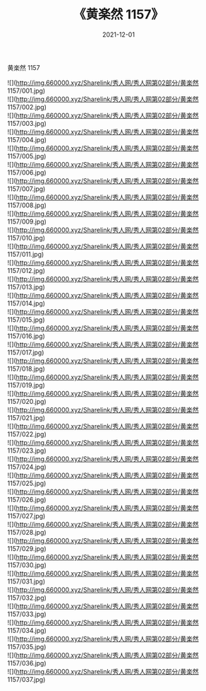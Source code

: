 ﻿---
layout: post
title:  《黄楽然 1157》
date:   2021-12-01
img: http://img.660000.xyz/Sharelink/秀人网/秀人网第02部分/黄楽然 1157/000.jpg
categories: [美女, 清纯, 唯美]
---

黄楽然 1157

  ![](http://img.660000.xyz/Sharelink/秀人网/秀人网第02部分/黄楽然 1157/001.jpg) <br> ![](http://img.660000.xyz/Sharelink/秀人网/秀人网第02部分/黄楽然 1157/002.jpg) <br> ![](http://img.660000.xyz/Sharelink/秀人网/秀人网第02部分/黄楽然 1157/003.jpg) <br> ![](http://img.660000.xyz/Sharelink/秀人网/秀人网第02部分/黄楽然 1157/004.jpg) <br> ![](http://img.660000.xyz/Sharelink/秀人网/秀人网第02部分/黄楽然 1157/005.jpg) <br> ![](http://img.660000.xyz/Sharelink/秀人网/秀人网第02部分/黄楽然 1157/006.jpg) <br> ![](http://img.660000.xyz/Sharelink/秀人网/秀人网第02部分/黄楽然 1157/007.jpg) <br> ![](http://img.660000.xyz/Sharelink/秀人网/秀人网第02部分/黄楽然 1157/008.jpg) <br> ![](http://img.660000.xyz/Sharelink/秀人网/秀人网第02部分/黄楽然 1157/009.jpg) <br> ![](http://img.660000.xyz/Sharelink/秀人网/秀人网第02部分/黄楽然 1157/010.jpg) <br> ![](http://img.660000.xyz/Sharelink/秀人网/秀人网第02部分/黄楽然 1157/011.jpg) <br> ![](http://img.660000.xyz/Sharelink/秀人网/秀人网第02部分/黄楽然 1157/012.jpg) <br> ![](http://img.660000.xyz/Sharelink/秀人网/秀人网第02部分/黄楽然 1157/013.jpg) <br> ![](http://img.660000.xyz/Sharelink/秀人网/秀人网第02部分/黄楽然 1157/014.jpg) <br> ![](http://img.660000.xyz/Sharelink/秀人网/秀人网第02部分/黄楽然 1157/015.jpg) <br> ![](http://img.660000.xyz/Sharelink/秀人网/秀人网第02部分/黄楽然 1157/016.jpg) <br> ![](http://img.660000.xyz/Sharelink/秀人网/秀人网第02部分/黄楽然 1157/017.jpg) <br> ![](http://img.660000.xyz/Sharelink/秀人网/秀人网第02部分/黄楽然 1157/018.jpg) <br> ![](http://img.660000.xyz/Sharelink/秀人网/秀人网第02部分/黄楽然 1157/019.jpg) <br> ![](http://img.660000.xyz/Sharelink/秀人网/秀人网第02部分/黄楽然 1157/020.jpg) <br> ![](http://img.660000.xyz/Sharelink/秀人网/秀人网第02部分/黄楽然 1157/021.jpg) <br> ![](http://img.660000.xyz/Sharelink/秀人网/秀人网第02部分/黄楽然 1157/022.jpg) <br> ![](http://img.660000.xyz/Sharelink/秀人网/秀人网第02部分/黄楽然 1157/023.jpg) <br> ![](http://img.660000.xyz/Sharelink/秀人网/秀人网第02部分/黄楽然 1157/024.jpg) <br> ![](http://img.660000.xyz/Sharelink/秀人网/秀人网第02部分/黄楽然 1157/025.jpg) <br> ![](http://img.660000.xyz/Sharelink/秀人网/秀人网第02部分/黄楽然 1157/026.jpg) <br> ![](http://img.660000.xyz/Sharelink/秀人网/秀人网第02部分/黄楽然 1157/027.jpg) <br> ![](http://img.660000.xyz/Sharelink/秀人网/秀人网第02部分/黄楽然 1157/028.jpg) <br> ![](http://img.660000.xyz/Sharelink/秀人网/秀人网第02部分/黄楽然 1157/029.jpg) <br> ![](http://img.660000.xyz/Sharelink/秀人网/秀人网第02部分/黄楽然 1157/030.jpg) <br> ![](http://img.660000.xyz/Sharelink/秀人网/秀人网第02部分/黄楽然 1157/031.jpg) <br> ![](http://img.660000.xyz/Sharelink/秀人网/秀人网第02部分/黄楽然 1157/032.jpg) <br> ![](http://img.660000.xyz/Sharelink/秀人网/秀人网第02部分/黄楽然 1157/033.jpg) <br> ![](http://img.660000.xyz/Sharelink/秀人网/秀人网第02部分/黄楽然 1157/034.jpg) <br> ![](http://img.660000.xyz/Sharelink/秀人网/秀人网第02部分/黄楽然 1157/035.jpg) <br> ![](http://img.660000.xyz/Sharelink/秀人网/秀人网第02部分/黄楽然 1157/036.jpg) <br> ![](http://img.660000.xyz/Sharelink/秀人网/秀人网第02部分/黄楽然 1157/037.jpg) <br>